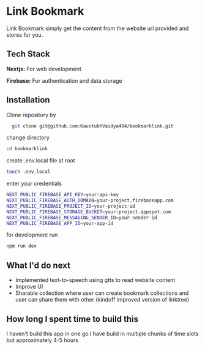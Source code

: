 
# Link Bookmark

Link Bookmark simply get the content from the website url provided and stores for you.




## Tech Stack

**Nextjs:** For web development

**Firebase:** For authentication and data storage


## Installation

Clone repository by 

```bash
  git clone git@github.com:KaustubhVaidya404/bookmarklink.git
```

change directory

```bash
cd bookmarklink
```

create .env.local file at root 

```bash
touch .env.local
```

enter your credentials

```bash
NEXT_PUBLIC_FIREBASE_API_KEY=your-api-key
NEXT_PUBLIC_FIREBASE_AUTH_DOMAIN=your-project.firebaseapp.com
NEXT_PUBLIC_FIREBASE_PROJECT_ID=your-project-id
NEXT_PUBLIC_FIREBASE_STORAGE_BUCKET=your-project.appspot.com
NEXT_PUBLIC_FIREBASE_MESSAGING_SENDER_ID=your-sender-id
NEXT_PUBLIC_FIREBASE_APP_ID=your-app-id
```

for development run

```bash
npm run dev 
```

## What I'd do next

- Implemented text-to-speech using gtts to read website content
- Improve UI 
- Sharable collection where user can create bookmark collections and user can share them with other (kindoff improved version of linktree)

## How long I spent time to build this

I haven't build this app in one go I have build in multiple chunks of time slots but approximately 4-5 hours